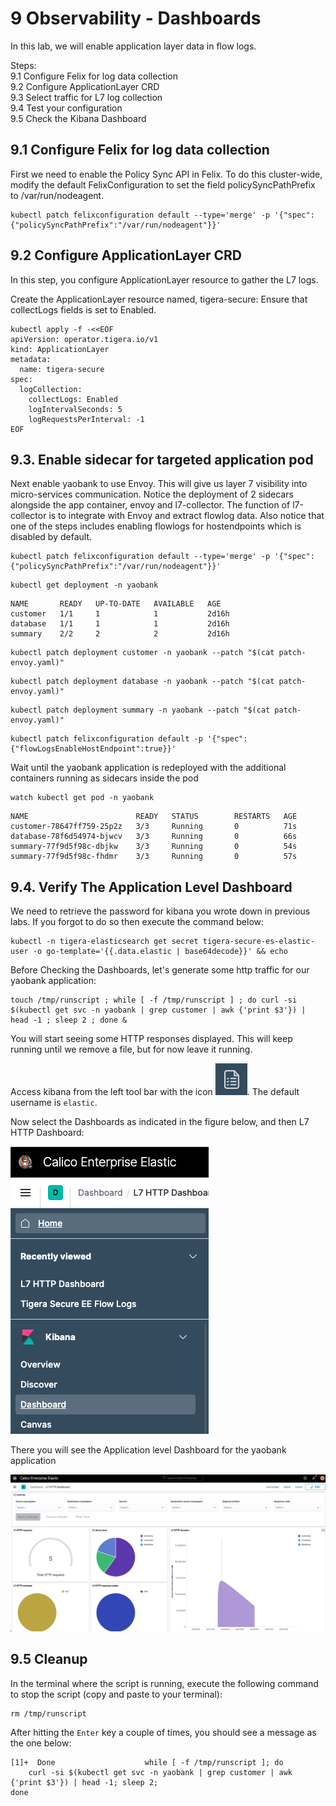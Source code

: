 # 9 Observability - Dashboards

In this lab, we will enable application layer data in flow logs.

Steps: \
9.1 Configure Felix for log data collection \
9.2 Configure ApplicationLayer CRD \
9.3 Select traffic for L7 log collection \
9.4 Test your configuration \
9.5 Check the Kibana Dashboard 


## 9.1 Configure Felix for log data collection

First we need to enable the Policy Sync API in Felix. 
To do this cluster-wide, modify the default FelixConfiguration to set the field policySyncPathPrefix to /var/run/nodeagent.

```
kubectl patch felixconfiguration default --type='merge' -p '{"spec":{"policySyncPathPrefix":"/var/run/nodeagent"}}'
```

## 9.2 Configure ApplicationLayer CRD

In this step, you configure ApplicationLayer resource to gather the L7 logs.

Create the ApplicationLayer resource named, tigera-secure: 
Ensure that collectLogs fields is set to Enabled.

```
kubectl apply -f -<<EOF
apiVersion: operator.tigera.io/v1
kind: ApplicationLayer
metadata:
  name: tigera-secure
spec:
  logCollection:
    collectLogs: Enabled
    logIntervalSeconds: 5
    logRequestsPerInterval: -1
EOF

```


## 9.3. Enable sidecar for targeted application pod

Next enable yaobank to use Envoy. This will give us layer 7 visibility into micro-services communication. Notice the deployment of 2 sidecars alongside the app container, envoy and l7-collector. The function of l7-collector is to integrate with Envoy and extract flowlog data. Also notice that one of the steps includes enabling flowlogs for hostendpoints which is disabled by default. 

```
kubectl patch felixconfiguration default --type='merge' -p '{"spec":{"policySyncPathPrefix":"/var/run/nodeagent"}}'
```
```
kubectl get deployment -n yaobank
```
```
NAME       READY   UP-TO-DATE   AVAILABLE   AGE
customer   1/1     1            1           2d16h
database   1/1     1            1           2d16h
summary    2/2     2            2           2d16h
```
```
kubectl patch deployment customer -n yaobank --patch "$(cat patch-envoy.yaml)"
```
```
kubectl patch deployment database -n yaobank --patch "$(cat patch-envoy.yaml)"
```
```
kubectl patch deployment summary -n yaobank --patch "$(cat patch-envoy.yaml)"
```
```
kubectl patch felixconfiguration default -p '{"spec":{"flowLogsEnableHostEndpoint":true}}'
```

Wait until the yaobank application is redeployed with the additional containers running as sidecars inside the pod 

```
watch kubectl get pod -n yaobank
```
```
NAME                        READY   STATUS        RESTARTS   AGE
customer-78647ff759-25p2z   3/3     Running       0          71s
database-78f6d54974-bjwcv   3/3     Running       0          66s
summary-77f9d5f98c-dbjkw    3/3     Running       0          54s
summary-77f9d5f98c-fhdmr    3/3     Running       0          57s
```

## 9.4. Verify The Application Level Dashboard

We need to retrieve the password for kibana you wrote down in previous labs. If you forgot to do so then execute the command below:

```
kubectl -n tigera-elasticsearch get secret tigera-secure-es-elastic-user -o go-template='{{.data.elastic | base64decode}}' && echo
```

Before Checking the Dashboards, let's generate some http traffic for our yaobank application:

```
touch /tmp/runscript ; while [ -f /tmp/runscript ] ; do curl -si $(kubectl get svc -n yaobank | grep customer | awk {'print $3'}) | head -1 ; sleep 2 ; done &
```

You will start seeing some HTTP responses displayed. This will keep running until we remove a file, but for now leave it running.

Access kibana from the left tool bar with the icon ![kibana](img/9.1-kib-icon.png). The default username is `elastic`.

Now select the Dashboards as indicated in the figure below, and then L7 HTTP Dashboard:

![menu](img/9.2-kib-menu.png)

There you will see the Application level Dashboard for the yaobank application

![l7dashboard](img/9.3-dnsdashboard.png)

## 9.5 Cleanup

In the terminal where the script is running, execute the following command to stop the script (copy and paste to your terminal):

```
rm /tmp/runscript
```

After hitting the `Enter` key a couple of times, you should see a message as the one below:

```
[1]+  Done                    while [ -f /tmp/runscript ]; do
    curl -si $(kubectl get svc -n yaobank | grep customer | awk {'print $3'}) | head -1; sleep 2;
done
```

